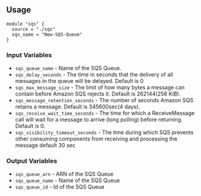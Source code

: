 ## Usage
```
module "sqs" {
  source = "./sqs"
  sqs_name = "New-SQS-Queue"
}
```

### Input Variables

- `sqs_queue_name` - Name of the SQS Queue.
- `sqs_delay_seconds` - The time in seconds that the delivery of all messages in the queue will be delayed. Default is 0
- `sqs_max_message_size` - The limit of how many bytes a message can contain before Amazon SQS rejects it. Default is 262144(256 KiB).
- `sqs_message_retention_seconds` - The number of seconds Amazon SQS retains a message. Default is 345600sec(4 days).
- `sqs_receive_wait_time_seconds` - The time for which a ReceiveMessage call will wait for a message to arrive (long polling) before returning. Default is 0.
- `sqs_visibility_timeout_seconds` -  The time during which SQS prevents other consuming components from receiving and processing the message default 30 sec

### Output Variables
- `sqs_queue_arn` - ARN of the SQS Queue
- `sqs_queue_name` - Name of the SQS Queue
- `sqs_queue_id` - Id of the SQS Queue
